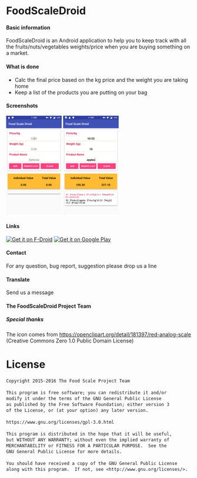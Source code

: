 # FoodScaleDroid

#### Basic information

FoodScaleDroid is an Android application to help you to keep track with all the fruits/nuts/vegetables weights/price when you are buying something on a market.

#### What is done

  * Calc the final price based on the kg price and the weight you are taking home
  * Keep a list of the products you are putting on your bag

#### Screenshots

<img src="assets/images/main_1.png" width="30%">
<img src="assets/images/main_2.png" width="30%">

#### Links

<a href="https://f-droid.org/repository/browse/?fdid=tmendes.com.analyticalbalancedroid" target="_blank">
<img src="https://f-droid.org/badge/get-it-on.png" alt="Get it on F-Droid" height="90"/></a>
<a href="https://play.google.com/store/apps/details?id=tmendes.com.analyticalbalancedroid" target="_blank">
<img src="https://play.google.com/intl/en_us/badges/images/generic/en-play-badge.png" alt="Get it on Google Play" height="90"/></a>

#### Contact

For any question, bug report, suggestion please drop us a line

#### Translate

Send us a message

#### The FoodScaleDroid Project Team

##### Special thanks

The icon comes from https://openclipart.org/detail/181397/red-analog-scale (Creative Commons Zero 1.0 Public Domain License)

# License

    Copyright 2015-2016 The Food Scale Project Team

    This program is free software; you can redistribute it and/or
    modify it under the terms of the GNU General Public License
    as published by the Free Software Foundation; either version 3
    of the License, or (at your option) any later version.

    https://www.gnu.org/licenses/gpl-3.0.html

    This program is distributed in the hope that it will be useful,
    but WITHOUT ANY WARRANTY; without even the implied warranty of
    MERCHANTABILITY or FITNESS FOR A PARTICULAR PURPOSE.  See the
    GNU General Public License for more details.
 
    You should have received a copy of the GNU General Public License
    along with this program.  If not, see <http://www.gnu.org/licenses/>.
    
